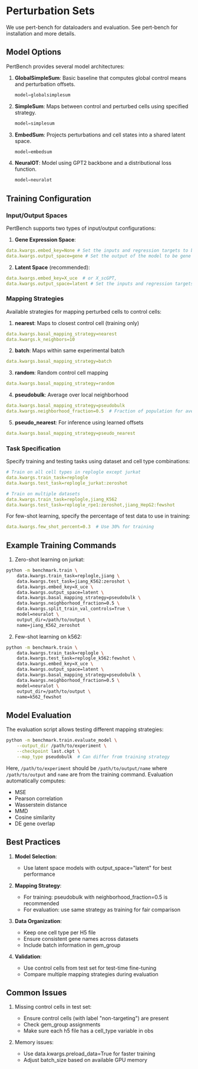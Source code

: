 # Perturbation Sets

We use pert-bench for dataloaders and evaluation. See pert-bench for installation and more details.

## Model Options

PertBench provides several model architectures:

1. **GlobalSimpleSum**: Basic baseline that computes global control means and perturbation offsets.
   ```python
   model=globalsimplesum
   ```

2. **SimpleSum**: Maps between control and perturbed cells using specified strategy.
   ```python
   model=simplesum
   ```

3. **EmbedSum**: Projects perturbations and cell states into a shared latent space.
   ```python
   model=embedsum
   ```

4. **NeuralOT**: Model using GPT2 backbone and a distributional loss function.
   ```python
   model=neuralot
   ```

## Training Configuration

### Input/Output Spaces

PertBench supports two types of input/output configurations:

1. **Gene Expression Space**:
```yaml
data.kwargs.embed_key=None # Set the inputs and regression targets to be gene expression space
data.kwargs.output_space=gene # Set the output of the model to be gene expression space
```

2. **Latent Space** (recommended):
```yaml
data.kwargs.embed_key=X_uce  # or X_scGPT, 
data.kwargs.output_space=latent # Set the inputs and regression targets to the specified latent space
```

### Mapping Strategies

Available strategies for mapping perturbed cells to control cells:

1. **nearest**: Maps to closest control cell (training only)
```yaml
data.kwargs.basal_mapping_strategy=nearest
data.kwargs.k_neighbors=10
```

2. **batch**: Maps within same experimental batch
```yaml
data.kwargs.basal_mapping_strategy=batch
```

3. **random**: Random control cell mapping
```yaml
data.kwargs.basal_mapping_strategy=random
```

4. **pseudobulk**: Average over local neighborhood
```yaml
data.kwargs.basal_mapping_strategy=pseudobulk
data.kwargs.neighborhood_fraction=0.5  # Fraction of population for averaging higher means more aggressive pseudobulking
```

5. **pseudo_nearest**: For inference using learned offsets
```yaml
data.kwargs.basal_mapping_strategy=pseudo_nearest
```

### Task Specification

Specify training and testing tasks using dataset and cell type combinations:

```yaml
# Train on all cell types in replogle except jurkat
data.kwargs.train_task=replogle
data.kwargs.test_task=replogle_jurkat:zeroshot

# Train on multiple datasets
data.kwargs.train_task=replogle,jiang_K562
data.kwargs.test_task=replogle_rpe1:zeroshot,jiang_HepG2:fewshot
```

For few-shot learning, specify the percentage of test data to use in training:
```yaml
data.kwargs.few_shot_percent=0.3  # Use 30% for training
```

## Example Training Commands

1. Zero-shot learning on jurkat:
```bash
python -m benchmark.train \
    data.kwargs.train_task=replogle,jiang \
    data.kwargs.test_task=jiang_K562:zeroshot \
    data.kwargs.embed_key=X_uce \
    data.kwargs.output_space=latent \
    data.kwargs.basal_mapping_strategy=pseudobulk \
    data.kwargs.neighborhood_fraction=0.5 \
    data.kwargs.split_train_val_controls=True \
    model=neuralot \
    output_dir=/path/to/output \
    name=jiang_K562_zeroshot
```

2. Few-shot learning on k562:
```bash
python -m benchmark.train \
    data.kwargs.train_task=replogle \
    data.kwargs.test_task=replogle_k562:fewshot \
    data.kwargs.embed_key=X_uce \
    data.kwargs.output_space=latent \
    data.kwargs.basal_mapping_strategy=pseudobulk \
    data.kwargs.neighborhood_fraction=0.5 \
    model=neuralot \
    output_dir=/path/to/output \
    name=k562_fewshot
```

## Model Evaluation

The evaluation script allows testing different mapping strategies:

```bash
python -m benchmark.train.evaluate_model \
    --output_dir /path/to/experiment \
    --checkpoint last.ckpt \
    --map_type pseudobulk  # Can differ from training strategy
```

Here, `/path/to/experiment` should be `/path/to/output/name` where `/path/to/output` and `name` are from the training command. Evaluation automatically computes:
- MSE
- Pearson correlation
- Wasserstein distance
- MMD
- Cosine similarity
- DE gene overlap

## Best Practices

1. **Model Selection**:
   - Use latent space models with output_space="latent" for best performance

2. **Mapping Strategy**:
   - For training: pseudobulk with neighborhood_fraction=0.5 is recommended
   - For evaluation: use same strategy as training for fair comparison
   
3. **Data Organization**:
   - Keep one cell type per H5 file
   - Ensure consistent gene names across datasets
   - Include batch information in gem_group

4. **Validation**:
   - Use control cells from test set for test-time fine-tuning
   - Compare multiple mapping strategies during evaluation

## Common Issues

1. Missing control cells in test set:
   - Ensure control cells (with label "non-targeting") are present
   - Check gem_group assignments
   - Make sure each h5 file has a cell_type variable in obs

2. Memory issues:
   - Use data.kwargs.preload_data=True for faster training
   - Adjust batch_size based on available GPU memory

